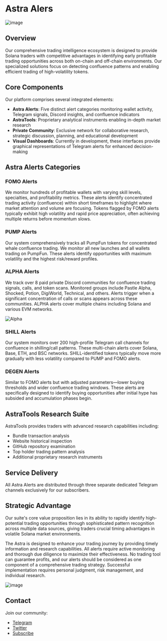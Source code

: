 # Astra Alers

![image](https://github.com/user-attachments/assets/3513a214-5a7f-452b-8c43-2efe169be732)


## Overview

Our comprehensive trading intelligence ecosystem is designed to provide Solana traders with competitive advantages in identifying early profitable trading opportunities across both on-chain and off-chain environments. Our specialized solutions focus on detecting confluence patterns and enabling efficient trading of high-volatility tokens.

## Core Components

Our platform comprises several integrated elements:

* **Astra Alerts**: Five distinct alert categories monitoring wallet activity, Telegram signals, Discord insights, and confluence indicators
* **AstraTools**: Proprietary analytical instruments enabling in-depth market research
* **Private Community**: Exclusive network for collaborative research, strategic discussion, planning, and educational development
* **Visual Dashboards**: Currently in development, these interfaces provide graphical representations of Telegram alerts for enhanced decision-making

## Astra Alerts Categories

### FOMO Alerts
We monitor hundreds of profitable wallets with varying skill levels, specialties, and profitability metrics. These alerts identify concentrated trading activity (confluence) within short timeframes to highlight where market attention and volume are focusing. Tokens flagged by FOMO alerts typically exhibit high volatility and rapid price appreciation, often achieving multiple returns before momentum slows.

### PUMP Alerts
Our system comprehensively tracks all PumpFun tokens for concentrated whale confluence trading. We monitor all new launches and all wallets trading on PumpFun. These alerts identify opportunities with maximum volatility and the highest risk/reward profiles.

### ALPHA Alerts
We track over 8 paid private Discord communities for confluence trading signals, calls, and token scans. Monitored groups include Pastle Alpha, Shocked, Potion, DigiWorld, Technical, and others. Alerts trigger when a significant concentration of calls or scans appears across these communities. ALPHA alerts cover multiple chains including Solana and various EVM networks.

![Alpha](https://github.com/user-attachments/assets/adb51f3f-108c-43e6-b751-fd7c2860c98c)

### SHILL Alerts
Our system monitors over 200 high-profile Telegram call channels for confluence in shilling/call patterns. These multi-chain alerts cover Solana, Base, ETH, and BSC networks. SHILL-identified tokens typically move more gradually with less volatility compared to PUMP and FOMO alerts.

### DEGEN Alerts
Similar to FOMO alerts but with adjusted parameters—lower buying thresholds and wider confluence trading windows. These alerts are specifically designed to identify buying opportunities after initial hype has subsided and accumulation phases begin.

## AstraTools Research Suite

AstraTools provides traders with advanced research capabilities including:

* Bundle transaction analysis
* Website historical inspection
* GitHub repository examination
* Top holder trading pattern analysis
* Additional proprietary research instruments

## Service Delivery

All Astra Alerts are distributed through three separate dedicated Telegram channels exclusively for our subscribers.

## Strategic Advantage

Our suite's core value proposition lies in its ability to rapidly identify high-potential trading opportunities through sophisticated pattern recognition across multiple data sources, giving traders crucial timing advantages in volatile Solana market environments.

The Astra is designed to enhance your trading journey by providing timely information and research capabilities. All alerts require active monitoring and thorough due diligence to maximize their effectiveness. No trading tool can guarantee profits, and our alerts should be considered as one component of a comprehensive trading strategy. Successful implementation requires personal judgment, risk management, and individual research.

![image](https://github.com/user-attachments/assets/b4a16eb1-5d76-48d4-afde-331edb94c6a6)

## Contact

Join our community:
- [Telegram](https://t.me/AstraBlock_alerts)
- [Twitter](https://twitter.com/AstraAlpha_)
- [Subscribe](https://linktr.ee/AstraBlock)
